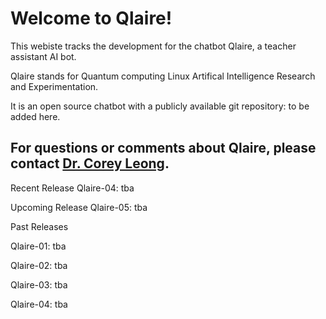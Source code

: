 # Welcome to Qlaire!

This webiste tracks the development for the chatbot Qlaire, a teacher assistant AI bot.

Qlaire stands for Quantum computing Linux Artifical Intelligence Research and Experimentation.

It is an open source chatbot with a publicly available git repository: to be added here. 

For questions or comments about Qlaire, please contact [Dr. Corey Leong](https://github.com/profcorey).
---
Recent Release
Qlaire-04: tba

Upcoming Release
Qlaire-05: tba


Past Releases

Qlaire-01: tba

Qlaire-02: tba

Qlaire-03: tba

Qlaire-04: tba
